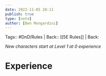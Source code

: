 ```yaml
---
date: 2022-11-05 20:11
publish: true
type: [note]
author: [Ben Mongardini]
---
```

Tags:: #DnD/Rules | Back:: [[5E Rules]] | Back: 

*New characters start at Level 1 at 0 experience*

# Experience